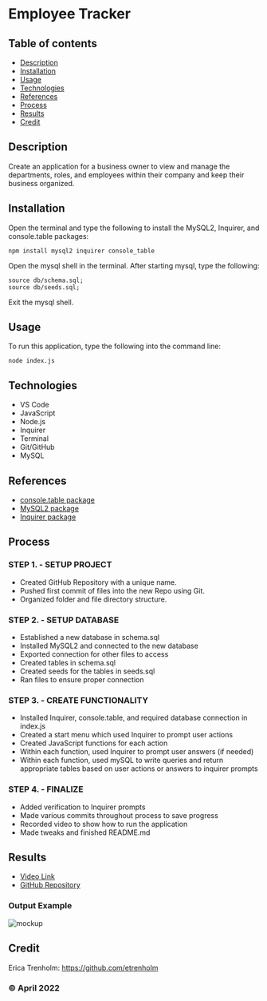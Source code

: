 # Employee Tracker

## Table of contents
* [Description](#description)
* [Installation](#installation)
* [Usage](#usage)
* [Technologies](#technologies)
* [References](#references)
* [Process](#process)
* [Results](#results)
* [Credit](#credit)

## Description
Create an application for a business owner to view and manage the departments, roles, and employees within their company and keep their business organized.

## Installation
Open the terminal and type the following to install the MySQL2, Inquirer, and console.table packages:
```
npm install mysql2 inquirer console_table
``` 
Open the mysql shell in the terminal. After starting mysql, type the following:
```
source db/schema.sql;
source db/seeds.sql;
``` 
Exit the mysql shell.

## Usage
To run this application, type the following into the command line:

```
node index.js
``` 

## Technologies
* VS Code
* JavaScript
* Node.js
* Inquirer
* Terminal
* Git/GitHub
* MySQL

## References
* [console.table package](https://www.npmjs.com/package/console.table)
* [MySQL2 package](https://www.npmjs.com/package/mysql2)
* [Inquirer package](https://www.npmjs.com/package/inquirer)

## Process
### STEP 1. - SETUP PROJECT
* Created GitHub Repository with a unique name.
* Pushed first commit of files into the new Repo using Git.
* Organized folder and file directory structure.

### STEP 2. - SETUP DATABASE
* Established a new database in schema.sql
* Installed MySQL2 and connected to the new database
* Exported connection for other files to access
* Created tables in schema.sql
* Created seeds for the tables in seeds.sql
* Ran files to ensure proper connection

### STEP 3. - CREATE FUNCTIONALITY
* Installed Inquirer, console.table, and required  database connection in index.js
* Created a start menu which used Inquirer to prompt user actions
* Created JavaScript functions for each action
* Within each function, used Inquirer to prompt user answers (if needed)
* Within each function, used mySQL to write queries and return appropriate tables based on user actions or answers to inquirer prompts

### STEP 4. - FINALIZE
* Added verification to Inquirer prompts
* Made various commits throughout process to save progress
* Recorded video to show how to run the application
* Made tweaks and finished README.md

## Results
* [Video Link](https://drive.google.com/file/d/15R1OQa_T71hmtQ5LOTOaaSFAvv-8UHlB/view)
* [GitHub Repository](https://github.com/etrenholm/employee-tracker)

### Output Example
![mockup](./assets/tracker-mockup.gif)

## Credit
Erica Trenholm: https://github.com/etrenholm

### ©️ April 2022